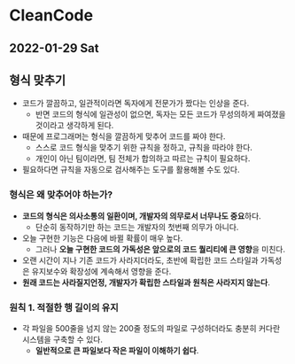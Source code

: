 # CleanCode
## 2022-01-29 Sat

## 형식 맞추기
* 코드가 깔끔하고, 일관적이라면 독자에게 전문가가 짰다는 인상을 준다.
  * 반면 코드의 형식에 일관성이 없으면, 독자는 모든 코드가 무성의하게 짜여졌을 것이라고 생각하게 된다.
* 때문에 프로그래머는 형식을 깔끔하게 맞추어 코드를 짜야 한다.
  * 스스로 코드 형식을 맞추기 위한 규칙을 정하고, 규칙을 따라야 한다.
  * 개인이 아닌 팀이라면, 팀 전체가 합의하고 따르는 규칙이 필요하다.
* 필요하다면 규칙을 자동으로 검사해주는 도구를 활용해볼 수도 있다.

### 형식은 왜 맞추어야 하는가?
* **코드의 형식은 의사소통의 일환이며, 개발자의 의무로서 너무나도 중요**하다.
  * 단순히 동작하기만 하는 코드는 개발자의 첫번째 의무가 아니다.
* 오늘 구현한 기능은 다음에 바뀔 확률이 매우 높다.
  * 그러나 **오늘 구현한 코드의 가독성은 앞으로의 코드 퀄리티에 큰 영향**을 미친다.
* 오랜 시간이 지나 기존 코드가 사라지더라도, 초반에 확립한 코드 스타일과 가독성은 유지보수와 확장성에 계속해서 영향을 준다.
* **원래 코드는 사라질지언정, 개발자가 확립한 스타일과 원칙은 사라지지 않는다**.

### 원칙 1. 적절한 행 길이의 유지
* 각 파일을 500줄을 넘지 않는 200줄 정도의 파일로 구성하더라도 충분히 커다란 시스템을 구축할 수 있다.
  * **일반적으로 큰 파일보다 작은 파일이 이해하기 쉽다**.